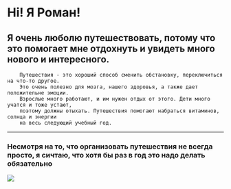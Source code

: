 


# Hi! Я Роман! 
## Я очень люболю путешествовать, потому что это помогает мне отдохнуть и увидеть много нового и интересного.

```
    Путешествия - это хороший способ сменить обстановку, переключиться на что-то другое. 
    Это очень полезно для мозга, нашего здоровья, а также дает положительне эмоции. 
    Взрослые много работают, и им нужен отдых от этого. Дети много учатся и тоже устают, 
    поэтому должны отыхать. Путешествия помогают набраться витаминов, солнца и энергии 
    на весь следующий учебный год.

```
___

### Несмотря на то, что организовать путешествия не всегда просто, я сичтаю, что хотя бы раз в год это надо делать обязательно

![](https://sun9-20.userapi.com/impf/c638222/v638222838/3c2ff/6BLQBKexyV8.jpg?size=604x340&quality=96&sign=9260d5d1b0d4255be607f1720404c8cc&type=album)
